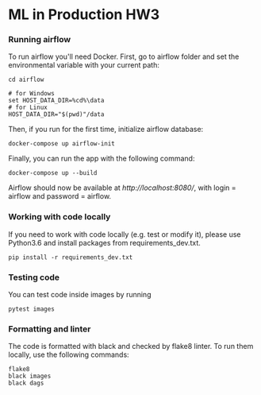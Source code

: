 # ML in Production HW3

### Running airflow

To run airflow you'll need Docker. First, go to airflow folder and set the environmental variable with your current path:
```
cd airflow

# for Windows
set HOST_DATA_DIR=%cd%\data
# for Linux 
HOST_DATA_DIR="$(pwd)"/data
```

Then, if you run for the first time, initialize airflow database:
```
docker-compose up airflow-init
```

Finally, you can run the app with the following command:
```
docker-compose up --build
```

Airflow should now be available at *http://localhost:8080/*, with login = airflow and password = airflow.

### Working with code locally
If you need to work with code locally (e.g. test or modify it), please use Python3.6 and install packages from requirements_dev.txt.
```
pip install -r requirements_dev.txt
```

### Testing code
You can test code inside images by running 
```
pytest images
```

### Formatting and linter
The code is formatted with black and checked by flake8 linter. 
To run them locally, use the following commands:
```
flake8
black images
black dags
```
